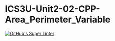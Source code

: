 # ICS3U-Unit2-02-CPP-Area_Perimeter_Variable

[![GitHub's Super Linter](https://github.com/Mikayla-Barthelette-1/ICS3U-Unit2-01-CPP-Area_Perimeter_Variable/workflows/GitHub's%20Super%20Linter/badge.svg)](https://github.com/Mikayla-Barthelette-1/ICS3U-Unit2-01-CPP-Area_Perimeter_Variable/actions)
